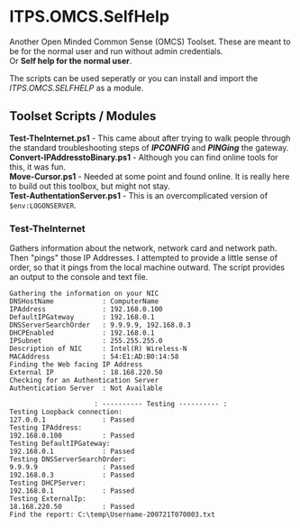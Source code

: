 # ITPS.OMCS.SelfHelp
Another Open Minded Common Sense (OMCS) Toolset.  These are meant to be for the normal user and run without admin credentials.   
Or **Self help for the normal user**. 

The scripts can be used seperatly or you can install and import the _ITPS.OMCS.SELFHELP_ as a module.

## Toolset Scripts / Modules
**Test-TheInternet.ps1** - This came about after trying to walk people through the standard troubleshooting steps of **_IPCONFIG_** and **_PINGing_** the gateway.   
**Convert-IPAddresstoBinary.ps1** - Although you can find online tools for this, it was fun.  
**Move-Cursor.ps1** - Needed at some point and found online.  It is really here to build out this toolbox, but might not stay.  
**Test-AuthentationServer.ps1** - This is an overcomplicated version of ```$env:LOGONSERVER```.  

### Test-TheInternet
Gathers information about the network, network card and network path.  Then "pings" those IP Addresses.  I attempted to provide a little sense of order, so that it pings from the local machine outward. The script provides an output to the console and text file.
  
```
Gathering the information on your NIC
DNSHostName            : ComputerName
IPAddress              : 192.168.0.100
DefaultIPGateway       : 192.168.0.1
DNSServerSearchOrder   : 9.9.9.9, 192.168.0.3
DHCPEnabled            : 192.168.0.1
IPSubnet               : 255.255.255.0
Description of NIC     : Intel(R) Wireless-N  
MACAddress             : 54:E1:AD:B0:14:58
Finding the Web facing IP Address
External IP            : 18.168.220.50
Checking for an Authentication Server
Authentication Server  : Not Available

                     : ---------- Testing ---------- :
Testing Loopback connection:
127.0.0.1              : Passed
Testing IPAddress:
192.168.0.100          : Passed
Testing DefaultIPGateway:
192.168.0.1            : Passed
Testing DNSServerSearchOrder:
9.9.9.9                : Passed
192.168.0.3            : Passed
Testing DHCPServer:
192.168.0.1            : Passed
Testing ExternalIp:
18.168.220.50          : Passed               
Find the report: C:\temp\Username-200721T070003.txt  
```

